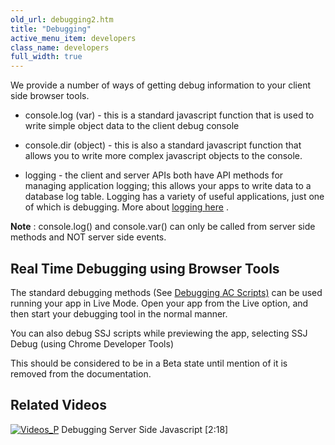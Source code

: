 ```yaml
---
old_url: debugging2.htm
title: "Debugging"
active_menu_item: developers
class_name: developers
full_width: true
---
```



We provide a number of ways of getting debug information to your client side browser tools.

 - console.log (var) - this is a standard javascript function that is used to write simple object data to the client debug console

 - console.dir (object) - this is also a standard javascript function that allows you to write more complex javascript objects to the console.

 - logging - the client and server APIs both have API methods for managing application logging; this allows your apps to write data to a database log table. Logging has a variety of useful applications, just one of which is debugging. More about [logging here](/developers/documentation/product-guide/advanced-features/logging-support/) .

**Note** : console.log() and console.var() can only be called from server side methods and NOT server side events.

## Real Time Debugging using Browser Tools

The standard debugging methods (See [Debugging AC Scripts)](/developers/documentation/scripting-apis/client-scripting-overview/debugging-ac-scripts/) can be used running your app in Live Mode. Open your app from the Live option, and then start your debugging tool in the normal manner.

You can also debug SSJ scripts while previewing the app, selecting SSJ Debug (using Chrome Developer Tools)

This should be considered to be in a Beta state until mention of it is removed from the documentation.

## Related Videos

[![Videos\_P](/img/docs/videos_p.png)](http://www.youtube.com/v/2Ok6kj9S_Xs?autoplay=1&hd=1&fs=1&showsearch=0&rel=0&) Debugging Server Side Javascript [2:18]

